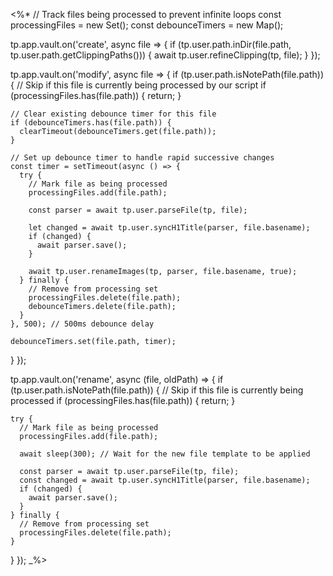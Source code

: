 <%*
// Track files being processed to prevent infinite loops
const processingFiles = new Set();
const debounceTimers = new Map();

tp.app.vault.on('create', async file => {
  if (tp.user.path.inDir(file.path, tp.user.path.getClippingPaths())) {
    await tp.user.refineClipping(tp, file);
  }
});

tp.app.vault.on('modify', async file => {
  if (tp.user.path.isNotePath(file.path)) {
    // Skip if this file is currently being processed by our script
    if (processingFiles.has(file.path)) {
      return;
    }

    // Clear existing debounce timer for this file
    if (debounceTimers.has(file.path)) {
      clearTimeout(debounceTimers.get(file.path));
    }

    // Set up debounce timer to handle rapid successive changes
    const timer = setTimeout(async () => {
      try {
        // Mark file as being processed
        processingFiles.add(file.path);

        const parser = await tp.user.parseFile(tp, file);

        let changed = await tp.user.syncH1Title(parser, file.basename);
        if (changed) {
          await parser.save();
        }

        await tp.user.renameImages(tp, parser, file.basename, true);
      } finally {
        // Remove from processing set
        processingFiles.delete(file.path);
        debounceTimers.delete(file.path);
      }
    }, 500); // 500ms debounce delay

    debounceTimers.set(file.path, timer);
  }
});

tp.app.vault.on('rename', async (file, oldPath) => {
  if (tp.user.path.isNotePath(file.path)) {
    // Skip if this file is currently being processed
    if (processingFiles.has(file.path)) {
      return;
    }

    try {
      // Mark file as being processed
      processingFiles.add(file.path);

      await sleep(300); // Wait for the new file template to be applied

      const parser = await tp.user.parseFile(tp, file);
      const changed = await tp.user.syncH1Title(parser, file.basename);
      if (changed) {
        await parser.save();
      }
    } finally {
      // Remove from processing set
      processingFiles.delete(file.path);
    }
  }
});
_%>
